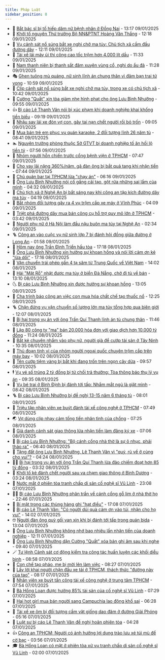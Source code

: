 ```yaml
---
title: Pháp Luật
sidebar_position: 8
---
```


<!-- dantri-phap-luat:START -->
- 🌊 [Bắt bác sĩ bị tố hiếp dâm nữ bệnh nhân ở Đồng Nai](https://dantri.com.vn/phap-luat/bat-bac-si-bi-to-hiep-dam-nu-benh-nhan-o-dong-nai-20250109193542697.htm) - 13:17 09/01/2025
- 🐲 [Khởi tố nguyên Thứ trưởng Bộ NN&amp;PTNT Hoàng Văn Thắng](https://dantri.com.vn/phap-luat/khoi-to-nguyen-thu-truong-bo-nnptnt-hoang-van-thang-20250109191502681.htm) - 12:18 09/01/2025
- 🌁 [Vụ cảnh sát nổ súng bắt xe nghi chở ma túy: Chủ tịch xã cầm đầu đường dây](https://dantri.com.vn/phap-luat/vu-canh-sat-no-sung-bat-xe-nghi-cho-ma-tuy-chu-tich-xa-cam-dau-duong-day-20250109183222902.htm) - 12:11 09/01/2025
- 🎃 [Tài xế lái máy ủi thi công cao tốc trộm hơn 4.000 lít dầu](https://dantri.com.vn/phap-luat/tai-xe-lai-may-ui-thi-cong-cao-toc-trom-hon-4000-lit-dau-20250109180444796.htm) - 11:33 09/01/2025
- 🦅 [Nam thanh niên bị thanh sắt đâm xuyên vùng cổ, nghi do ẩu đả](https://dantri.com.vn/phap-luat/nam-thanh-nien-bi-thanh-sat-dam-xuyen-vung-co-nghi-do-au-da-20250109165917062.htm) - 11:28 09/01/2025
- 🎭 [Ghen tuông mù quáng, nữ sinh lĩnh án chung thân vì đâm bạn trai tử vong](https://dantri.com.vn/phap-luat/ghen-tuong-mu-quang-nu-sinh-linh-an-chung-than-vi-dam-ban-trai-tu-vong-20250109174554303.htm) - 10:59 09/01/2025
- 🤗 [Clip cảnh sát nổ súng bắt xe nghi chở ma túy, trong xe có chủ tịch xã](https://dantri.com.vn/phap-luat/clip-canh-sat-no-sung-bat-xe-nghi-cho-ma-tuy-trong-xe-co-chu-tich-xa-20250109161703493.htm) - 10:42 09/01/2025
- 🚀 [Cường &quot;Quắt&quot; xin tòa giảm nhẹ hình phạt cho ông Lưu Bình Nhưỡng](https://dantri.com.vn/phap-luat/cuong-quat-xin-toa-giam-nhe-hinh-phat-cho-ong-luu-binh-nhuong-20250109164240100.htm) - 09:55 09/01/2025
- 👍 [Bị cáo Lê Thanh Vân nói bị xúc phạm khi doanh nghiệp khai khống tiền biếu](https://dantri.com.vn/phap-luat/bi-cao-le-thanh-van-noi-bi-xuc-pham-khi-doanh-nghiep-khai-khong-tien-bieu-20250109133612833.htm) - 09:19 09/01/2025
- 🧐 [Nhậu say lái xe đón vợ con, gây tai nạn chết người rồi bỏ trốn](https://dantri.com.vn/phap-luat/nhau-say-lai-xe-don-vo-con-gay-tai-nan-chet-nguoi-roi-bo-tron-20250109154020426.htm) - 09:05 09/01/2025
- 🫶 [Mua bán trẻ em phục vụ quán karaoke, 2 đối tượng lĩnh 26 năm tù](https://dantri.com.vn/phap-luat/mua-ban-tre-em-phuc-vu-quan-karaoke-2-doi-tuong-linh-26-nam-tu-20250109151513949.htm) - 08:41 09/01/2025
- 🏊 [Nguyên trưởng phòng thuộc Sở GTVT bị doanh nghiệp tố ăn hối lộ tiền tỷ](https://dantri.com.vn/phap-luat/nguyen-truong-phong-thuoc-so-gtvt-bi-doanh-nghiep-to-an-hoi-lo-tien-ty-20250109144008831.htm) - 07:56 09/01/2025
- 🌋 [Nhóm người hỗn chiến trước cổng bệnh viện ở TPHCM](https://dantri.com.vn/phap-luat/nhom-nguoi-hon-chien-truoc-cong-benh-vien-o-tphcm-20250109135546322.htm) - 07:47 09/01/2025
- 👹 [Cho vay lãi nặng 360%/năm, gã đàn ông bị bắt quả tang khi nhận tiền](https://dantri.com.vn/phap-luat/cho-vay-lai-nang-360nam-ga-dan-ong-bi-bat-qua-tang-khi-nhan-tien-20250109113332199.htm) - 07:44 09/01/2025
- 🫣 [Chủ quán bar tại TPHCM lừa &quot;chạy án&quot;](https://dantri.com.vn/phap-luat/chu-quan-bar-tai-tphcm-lua-chay-an-20250109112223565.htm) - 06:16 09/01/2025
- 🎃 [Ông Lưu Bình Nhưỡng nói cố gắng cải tạo, gột rửa những sai lầm của mình](https://dantri.com.vn/phap-luat/ong-luu-binh-nhuong-noi-co-gang-cai-tao-got-rua-nhung-sai-lam-cua-minh-20250109111003010.htm) - 04:32 09/01/2025
- 🌝 [Chủ tịch xã ở Nghệ An bị bắt sáng nay khi công an tập kích đường dây ma túy](https://dantri.com.vn/phap-luat/chu-tich-xa-o-nghe-an-bi-bat-sang-nay-khi-cong-an-tap-kich-duong-day-ma-tuy-20250109110605742.htm) - 04:19 09/01/2025
- 🚀 [Bắt nhóm đối tượng gây ra 4 vụ trộm cắp xe máy ở Vĩnh Phúc](https://dantri.com.vn/phap-luat/bat-nhom-doi-tuong-gay-ra-4-vu-trom-cap-xe-may-o-vinh-phuc-20250109110717249.htm) - 04:09 09/01/2025
- 🥷 [Triệt phá đường dây mua bán công cụ hỗ trợ quy mô lớn ở TPHCM](https://dantri.com.vn/phap-luat/triet-pha-duong-day-mua-ban-cong-cu-ho-tro-quy-mo-lon-o-tphcm-20250109093508369.htm) - 03:42 09/01/2025
- 👺 [Người phụ nữ ở Hà Nội làm đầu nậu buôn ma túy tại Nghệ An](https://dantri.com.vn/phap-luat/nguoi-phu-nu-o-ha-noi-lam-dau-nau-buon-ma-tuy-tai-nghe-an-20250109014319266.htm) - 02:34 09/01/2025
- 🪜 [Công an vào cuộc vụ nữ sinh lớp 7 bị đánh hội đồng giữa đường ở Long An](https://dantri.com.vn/phap-luat/cong-an-vao-cuoc-vu-nu-sinh-lop-7-bi-danh-hoi-dong-giua-duong-o-long-an-20250109080851558.htm) - 01:58 09/01/2025
- 🦄 [Hôm nay ông Trần Đình Triển hầu tòa](https://dantri.com.vn/phap-luat/hom-nay-ong-tran-dinh-trien-hau-toa-20250108232126794.htm) - 17:18 08/01/2025
- 🦍 [Ông Lưu Bình Nhưỡng xin hưởng sự khoan hồng và nói lời cảm ơn kẻ &quot;lừa dối&quot;](https://dantri.com.vn/phap-luat/ong-luu-binh-nhuong-xin-huong-su-khoan-hong-va-noi-loi-cam-on-ke-lua-doi-20250108230458911.htm) - 17:16 08/01/2025
- 🌁 [Vận chuyển trái phép gần 4 tạ sâm từ Trung Quốc về Việt Nam](https://dantri.com.vn/phap-luat/van-chuyen-trai-phep-gan-4-ta-sam-tu-trung-quoc-ve-viet-nam-20250108200931509.htm) - 14:02 08/01/2025
- 💯 [Hải &quot;Mặt Rỗ&quot; nhặt được ma túy ở biển Đà Nẵng, chờ đi tù về bán](https://dantri.com.vn/phap-luat/hai-mat-ro-nhat-duoc-ma-tuy-o-bien-da-nang-cho-di-tu-ve-ban-20250108194003999.htm) - 13:10 08/01/2025
- 🌜 [Bị cáo Lưu Bình Nhưỡng xin được hưởng sự khoan hồng](https://dantri.com.vn/phap-luat/bi-cao-luu-binh-nhuong-xin-duoc-huong-su-khoan-hong-20250108193257468.htm) - 13:05 08/01/2025
- 👹 [Cha trình báo công an việc con mua hóa chất chế tạo thuốc nổ](https://dantri.com.vn/phap-luat/cha-trinh-bao-cong-an-viec-con-mua-hoa-chat-che-tao-thuoc-no-20250108184452348.htm) - 12:25 08/01/2025
- 🪜 [Chặn đứng vụ vận chuyển số lượng lớn ma túy tổng hợp qua biên giới](https://dantri.com.vn/phap-luat/chan-dung-vu-van-chuyen-so-luong-lon-ma-tuy-tong-hop-qua-bien-gioi-20250108175842708.htm) - 12:07 08/01/2025
- 🦩 [Bị hại trong vụ án với ông Trần Quí Thanh lĩnh án tù chung thân](https://dantri.com.vn/phap-luat/bi-hai-trong-vu-an-voi-ong-tran-qui-thanh-linh-an-tu-chung-than-20250108173708063.htm) - 11:46 08/01/2025
- 💂 [Lập 80 công ty &quot;ma&quot; bán 20.000 hóa đơn với giao dịch hơn 10.000 tỷ đồng](https://dantri.com.vn/phap-luat/lap-80-cong-ty-ma-ban-20000-hoa-don-voi-giao-dich-hon-10000-ty-dong-20250108180528330.htm) - 11:24 08/01/2025
- 💃 [Bắt kẻ chuyên nhắm vào phụ nữ, người già để cướp tài sản ở Tây Ninh](https://dantri.com.vn/phap-luat/bat-ke-chuyen-nham-vao-phu-nu-nguoi-gia-de-cuop-tai-san-o-tay-ninh-20250108172512151.htm) - 10:35 08/01/2025
- 🧐 [Thủ đoạn tinh vi của nhóm người ngoại quốc chuyên trộm cắp trên máy bay](https://dantri.com.vn/phap-luat/thu-doan-tinh-vi-cua-nhom-nguoi-ngoai-quoc-chuyen-trom-cap-tren-may-bay-20250108164204306.htm) - 10:02 08/01/2025
- 🤗 [Tên cướp tiệm vàng bị bắt khi đang trốn trên ngọn cây dừa](https://dantri.com.vn/phap-luat/ten-cuop-tiem-vang-bi-bat-khi-dang-tron-tren-ngon-cay-dua-20250108163115415.htm) - 09:57 08/01/2025
- 🕴 [Vụ vé số trúng 2 tỷ đồng bị từ chối trả thưởng: Tòa thông báo thụ lý vụ án](https://dantri.com.vn/phap-luat/vu-ve-so-trung-2-ty-dong-bi-tu-choi-tra-thuong-toa-thong-bao-thu-ly-vu-an-20250108155931195.htm) - 09:35 08/01/2025
- 🐎 [Vụ bé trai ở Bình Định bị đánh tới tấp: Nhắm mắt ngủ là giật mình](https://dantri.com.vn/phap-luat/vu-be-trai-o-binh-dinh-bi-danh-toi-tap-nham-mat-ngu-la-giat-minh-20250108145449803.htm) - 08:42 08/01/2025
- 🪜 [Bị cáo Lưu Bình Nhưỡng bị đề nghị 13-15 năm 6 tháng tù](https://dantri.com.vn/phap-luat/bi-cao-luu-binh-nhuong-bi-de-nghi-13-15-nam-6-thang-tu-20250108080620009.htm) - 08:01 08/01/2025
- 🤭 [Triệu tập nhân viên xe buýt đánh tài xế công nghệ ở TPHCM](https://dantri.com.vn/phap-luat/trieu-tap-nhan-vien-xe-buyt-danh-tai-xe-cong-nghe-o-tphcm-20250108144540952.htm) - 07:49 08/01/2025
- 🌏 [Vợ dùng clip nhạy cảm tống tiền nhân tình của chồng](https://dantri.com.vn/phap-luat/vo-dung-clip-nhay-cam-tong-tien-nhan-tinh-cua-chong-20250108141359500.htm) - 07:25 08/01/2025
- 🎃 [Giả danh cảnh sát giao thông lừa nhận tiền làm đăng ký xe](https://dantri.com.vn/phap-luat/gia-danh-canh-sat-giao-thong-lua-nhan-tien-lam-dang-ky-xe-20250108114952215.htm) - 07:06 08/01/2025
- 🗽 [Bị cáo Lưu Bình Nhưỡng: &quot;Bộ cánh cổng nhà thờ là sự ô nhục, phải tháo ra&quot;](https://dantri.com.vn/phap-luat/bi-cao-luu-binh-nhuong-bo-canh-cong-nha-tho-la-su-o-nhuc-phai-thao-ra-20250108125200569.htm) - 06:40 08/01/2025
- 🌁 [Tặng đất ông Lưu Bình Nhưỡng, Lê Thanh Vân vì &quot;quý, rủ về ở cùng cho vui&quot;?](https://dantri.com.vn/phap-luat/tang-dat-ong-luu-binh-nhuong-le-thanh-van-vi-quy-ru-ve-o-cung-cho-vui-20250108105926653.htm) - 04:24 08/01/2025
- 🧑‍💻 [Bị hại trong vụ án với ông Trần Quí Thanh lừa đảo chiếm đoạt hơn 85 tỷ đồng](https://dantri.com.vn/phap-luat/bi-hai-trong-vu-an-voi-ong-tran-qui-thanh-lua-dao-chiem-doat-hon-85-ty-dong-20250108100057626.htm) - 03:32 08/01/2025
- 🌮 [Khởi tố kẻ đánh chết người sau va chạm giao thông ở Bình Dương](https://dantri.com.vn/phap-luat/khoi-to-ke-danh-chet-nguoi-sau-va-cham-giao-thong-o-binh-duong-20250108101443919.htm) - 03:24 08/01/2025
- 🤗 [Nước mắt ở phiên tòa tranh chấp di sản cố nghệ sĩ Vũ Linh](https://dantri.com.vn/phap-luat/nuoc-mat-o-phien-toa-tranh-chap-di-san-co-nghe-si-vu-linh-20250107200854248.htm) - 23:08 07/01/2025
- 👨‍🏫 [Bị cáo Lưu Bình Nhưỡng phân trần về cánh cổng gỗ lim ở nhà thờ họ](https://dantri.com.vn/phap-luat/bi-cao-luu-binh-nhuong-phan-tran-ve-canh-cong-go-lim-o-nha-tho-ho-20250107184042239.htm) - 22:46 07/01/2025
- 🎉 [Bí mật trong các thùng hàng ghi &quot;hạt điều&quot;](https://dantri.com.vn/phap-luat/bi-mat-trong-cac-thung-hang-ghi-hat-dieu-20250107210120007.htm) - 17:08 07/01/2025
- 🤗 [Bị cáo Lê Thanh Vân: &quot;Có người dúi quà cảm ơn vào túi, nhận cho họ vui&quot;](https://dantri.com.vn/phap-luat/bi-cao-le-thanh-van-co-nguoi-dui-qua-cam-on-vao-tui-nhan-cho-ho-vui-20250107203244425.htm) - 14:02 07/01/2025
- 🤓 [Người đàn ông quỳ gối van xin khi bị đánh tới tấp trong quán bida](https://dantri.com.vn/phap-luat/nguoi-dan-ong-quy-goi-van-xin-khi-bi-danh-toi-tap-trong-quan-bida-20250107181251802.htm) - 13:04 07/01/2025
- 👹 [Ông Lưu Bình Nhưỡng không nhớ bao nhiêu lần nhận tiền của doanh nghiệp](https://dantri.com.vn/phap-luat/ong-luu-binh-nhuong-khong-nho-bao-nhieu-lan-nhan-tien-cua-doanh-nghiep-20250107184422537.htm) - 12:11 07/01/2025
- 🐘 [Ông Lưu Bình Nhưỡng dặn Cường &quot;Quắt&quot; xóa bản ghi âm sau khi nghe](https://dantri.com.vn/phap-luat/ong-luu-binh-nhuong-dan-cuong-quat-xoa-ban-ghi-am-sau-khi-nghe-20250107162915093.htm) - 09:40 07/01/2025
- 🪄 [Tư lệnh Cảnh sát cơ động kiểm tra công tác huấn luyện các khối diễu binh](https://dantri.com.vn/phap-luat/tu-lenh-canh-sat-co-dong-kiem-tra-cong-tac-huan-luyen-cac-khoi-dieu-binh-20250107153339261.htm) - 08:58 07/01/2025
- 💄 [Con chế tạo pháo, mẹ bị mời lên làm việc](https://dantri.com.vn/phap-luat/con-che-tao-phao-me-bi-moi-len-lam-viec-20250107145825988.htm) - 08:27 07/01/2025
- 🐎 [Lấy lời khai người chặn đầu xe tải ở TPHCM, thách thức &quot;đường này của tao&quot;](https://dantri.com.vn/phap-luat/lay-loi-khai-nguoi-chan-dau-xe-tai-o-tphcm-thach-thuc-duong-nay-cua-tao-20250107150706380.htm) - 08:17 07/01/2025
- 💯 [Nhân viên xe buýt tấn công tài xế công nghệ ở trung tâm TPHCM](https://dantri.com.vn/phap-luat/nhan-vien-xe-buyt-tan-cong-tai-xe-cong-nghe-o-trung-tam-tphcm-20250107144327500.htm) - 07:54 07/01/2025
- 💯 [Bà Hồng Loan được hưởng 85% tài sản của cố nghệ sĩ Vũ Linh](https://dantri.com.vn/phap-luat/ba-hong-loan-duoc-huong-85-tai-san-cua-co-nghe-si-vu-linh-20250107133803347.htm) - 07:29 07/01/2025
- 🌈 [Hai hot girl mua bán người sang Campuchia lao động khổ sai](https://dantri.com.vn/phap-luat/hai-hot-girl-mua-ban-nguoi-sang-campuchia-lao-dong-kho-sai-20250107114221966.htm) - 06:28 07/01/2025
- 🧠 [Tài xế xe ôm bị đối tượng cầm vật giống dao đâm ở đường Giải Phóng](https://dantri.com.vn/phap-luat/tai-xe-xe-om-bi-doi-tuong-cam-vat-giong-dao-dam-o-duong-giai-phong-20250107121126327.htm) - 05:16 07/01/2025
- 🌈 [Luật sư bị cáo Lê Thanh Vân đề nghị hoãn phiên tòa](https://dantri.com.vn/phap-luat/luat-su-bi-cao-le-thanh-van-de-nghi-hoan-phien-toa-20250107112455414.htm) - 04:28 07/01/2025
- 👍 [Công an TPHCM: Người có ảnh hưởng lợi dụng trào lưu xé túi mù để cờ bạc](https://dantri.com.vn/phap-luat/cong-an-tphcm-nguoi-co-anh-huong-loi-dung-trao-luu-xe-tui-mu-de-co-bac-20250107103312203.htm) - 03:56 07/01/2025
- 🎓 [Bà Hồng Loan có mặt ở phiên tòa xử vụ tranh chấp di sản cố nghệ sĩ Vũ Linh](https://dantri.com.vn/phap-luat/ba-hong-loan-co-mat-o-phien-toa-xu-vu-tranh-chap-di-san-co-nghe-si-vu-linh-20250107082756179.htm) - 02:00 07/01/2025<!-- dantri-phap-luat:END -->

